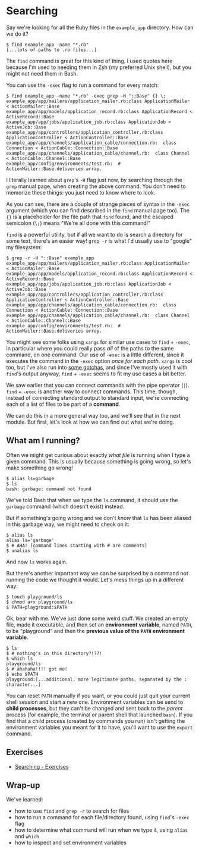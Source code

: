 # Searching

Say we're looking for all the Ruby files in the `example_app` directory.
How can we do it?

```shell
$ find example_app -name "*.rb"
[...lots of paths to .rb files...]
```

The `find` command is great for this kind of thing.
I used quotes here because I'm used to needing them in Zsh (my preferred Unix shell), but you might not need them in Bash.

You can use the `-exec` flag to run a command for every match:

```shell
$ find example_app -name "*.rb" -exec grep -H "::Base" {} \;
example_app/app/mailers/application_mailer.rb:class ApplicationMailer < ActionMailer::Base
example_app/app/models/application_record.rb:class ApplicationRecord < ActiveRecord::Base
example_app/app/jobs/application_job.rb:class ApplicationJob < ActiveJob::Base
example_app/app/controllers/application_controller.rb:class ApplicationController < ActionController::Base
example_app/app/channels/application_cable/connection.rb:  class Connection < ActionCable::Connection::Base
example_app/app/channels/application_cable/channel.rb:  class Channel < ActionCable::Channel::Base
example_app/config/environments/test.rb:  # ActionMailer::Base.deliveries array.
```

I literally learned about `grep`'s `-H` flag just now, by searching through the `grep` manual page, when creating the above command.
You don't need to memorize these things: you just need to know where to look.

As you can see, there are a couple of strange pieces of syntax in the `-exec` argument (which you can find described in the `find` manual page too).
The `{}` is a placeholder for the file path that `find` found, and the escaped semicolon (`\;`) means "We're all done with this command!"

`find` is a powerful utility, but if all we want to do is search a directory for some text, there's an easier way!
`grep -r` is what I'd usually use to "google" my filesystem:

```shell
$ grep -r -H "::Base" example_app
example_app/app/mailers/application_mailer.rb:class ApplicationMailer < ActionMailer::Base
example_app/app/models/application_record.rb:class ApplicationRecord < ActiveRecord::Base
example_app/app/jobs/application_job.rb:class ApplicationJob < ActiveJob::Base
example_app/app/controllers/application_controller.rb:class ApplicationController < ActionController::Base
example_app/app/channels/application_cable/connection.rb:  class Connection < ActionCable::Connection::Base
example_app/app/channels/application_cable/channel.rb:  class Channel < ActionCable::Channel::Base
example_app/config/environments/test.rb:  # ActionMailer::Base.deliveries array.
```

You might see some folks using `xargs` for similar use cases to `find` + `-exec`, in particular where you could really pass *all* of the paths to the same command, on one command.
Our use of `-exec` is a little different, since it executes the command in the `-exec` option *once for each path*.
`xargs` is cool too, but I've also run into [some gotchas][xargs_gotchas], and since I've mostly used it with `find`'s output anyway, `find` + `-exec` seems to fit my use cases a bit better.

We saw earlier that you can connect commands with the pipe operator (`|`).
`find` + `-exec` is another way to connect commands.
This time, though, instead of connecting standard output to standard input, we're connecting each of a list of files to be part of a __command__.

We can do this in a more general way too, and we'll see that in the next module.
But first, let's look at how we can find out what we're doing.


## What am I running?

Often we might get curious about exactly *what file* is running when I type a given command.
This is usually because something is going wrong, so let's make something go wrong!

```shell
$ alias ls=garbage
$ ls
bash: garbage: command not found
```

We've told Bash that when we type the `ls` command, it should use the `garbage` command (which doesn't exist) instead.

But if something's going wrong and we don't *know* that `ls` has been aliased in this garbage way, we might need to check on it:

```shell
$ alias ls
alias ls='garbage'
$ # AHA! [command lines starting with # are comments]
$ unalias ls
```

And now `ls` works again.

But there's another important way we can be surprised by a command not running the code we thought it would.
Let's mess things up in a different way:

```shell
$ touch playground/ls
$ chmod a+x playground/ls
$ PATH=playground:$PATH
```

Ok, bear with me.
We've just done some weird stuff.
We created an empty file, made it executable, and then set an __environment variable__, named `PATH`, to be "playground" and then the __previous value of the `PATH` environment variable__.


```shell
$ ls
$ # nothing's in this directory?!??!
$ which ls
playground/ls
$ # ahahaha!!!! got me!
$ echo $PATH
playground:[...additional, more legitimate paths, separated by the : character...]
```

You can reset `PATH` manually if you want, or you could just quit your current shell session and start a new one.
Environment variables can be send to __child processes__, but they can't be changed and sent back to the *parent* process (for example, the terminal or parent shell that launched `bash`).
If you find that a child process (created by commands you run) isn't getting the environment variables you meant for it to have, you'll want to use the `export` command.


## Exercises

- [Searching - Exercises](./exercises/05_searching_exercises.md)


## Wrap-up

We've learned:

- how to use `find` and `grep -r` to search for files
- how to run a command for each file/directory found, using `find`'s `-exec` flag
- how to determine what command will run when we type it, using `alias` and `which`
- how to inspect and set environment variables


[xargs_gotchas]: http://offbytwo.com/2011/06/26/things-you-didnt-know-about-xargs.html
